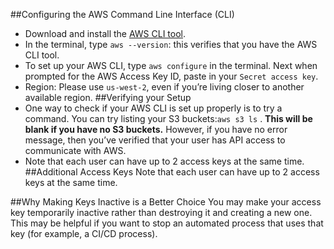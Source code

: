 ##Configuring the AWS Command Line Interface (CLI)
* Download and install the [AWS CLI tool](https://aws.amazon.com/cli/).
* In the terminal, type ```aws --version```: this verifies that you have the AWS CLI tool.
* To set up your AWS CLI, type ```aws configure``` in the terminal. Next when prompted for the AWS Access Key ID, paste in your ```Secret access key```.
* Region: Please use ```us-west-2```, even if you’re living closer to another available region.
##Verifying your Setup
* One way to check if your AWS CLI is set up properly is to try a command. You can try listing your S3 buckets:```aws s3 ls``` . **This will be blank if you have no S3 buckets.** However, if you have no error message, then you’ve verified that your user has API access to communicate with AWS.
* Note that each user can have up to 2 access keys at the same time.
##Additional Access Keys
Note that each user can have up to 2 access keys at the same time.

##Why Making Keys Inactive is a Better Choice
You may make your access key temporarily inactive rather than destroying it and creating a new one. This may be helpful if you want to stop an automated process that uses that key (for example, a CI/CD process).